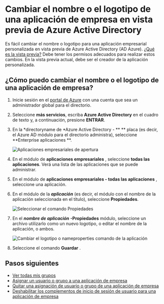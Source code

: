<properties
    pageTitle="Cambiar el nombre o el logotipo de una aplicación de empresa en vista previa de Azure Active Directory | Microsoft Azure"
    description="Cómo cambiar el nombre o logotipo para una aplicación empresarial personalizada en Azure Active Directory"
    services="active-directory"
    documentationCenter=""
    authors="curtand"
    manager="femila"
    editor=""/>

<tags
    ms.service="active-directory"
    ms.workload="identity"
    ms.tgt_pltfrm="na"
    ms.devlang="na"
    ms.topic="article"
    ms.date="09/30/2016"
    ms.author="curtand"/>

# <a name="change-the-name-or-logo-of-an-enterprise-app-in-azure-active-directory-preview"></a>Cambiar el nombre o el logotipo de una aplicación de empresa en vista previa de Azure Active Directory

Es fácil cambiar el nombre o logotipo para una aplicación empresarial personalizada en vista previa de Azure Active Directory (AD Azure). [¿Qué es la vista previa?](active-directory-preview-explainer.md) Debe tener los permisos adecuados para realizar estos cambios. En la vista previa actual, debe ser el creador de la aplicación personalizada.

## <a name="how-do-i-change-an-enterprise-apps-name-or-logo"></a>¿Cómo puedo cambiar el nombre o el logotipo de una aplicación de empresa?

1. Inicie sesión en el [portal de Azure](https://portal.azure.com) con una cuenta que sea un administrador global para el directorio.

2. Seleccione **más servicios**, escriba **Azure Active Directory** en el cuadro de texto y, a continuación, presione **ENTRAR**.

3. En la *directoryname de *Azure Active Directory - ** ** placa (es decir, el Azure AD módulo para el directorio administra), seleccione **Enterprise aplicaciones **.

    ![Aplicaciones empresariales de apertura](./media/active-directory-coreapps-change-app-logo-azure-portal/open-enterprise-apps.png)

4. En el módulo de **aplicaciones empresariales** , seleccione **todas las aplicaciones**. Verá una lista de las aplicaciones que se puede administrar.

5. En el módulo de **aplicaciones empresariales - todas las aplicaciones** , seleccione una aplicación.

6. En el módulo de la ***aplicación*** (es decir, el módulo con el nombre de la aplicación seleccionada en el título), seleccione **Propiedades**.

    ![Seleccionar el comando Propiedades](./media/active-directory-coreapps-change-app-logo-azure-portal/select-app.png)

7. En el ***nombre de aplicación*** **-Propiedades** módulo, seleccione un archivo utilizarlo como un nuevo logotipo, o editar el nombre de la aplicación, o ambos.

    ![Cambiar el logotipo o nameproperties comando de la aplicación](./media/active-directory-coreapps-change-app-logo-azure-portal/change-logo.png)

8. Seleccione el comando **Guardar** .

## <a name="next-steps"></a>Pasos siguientes

- [Ver todas mis grupos](active-directory-groups-view-azure-portal.md)
- [Asignar un usuario o grupo a una aplicación de empresa](active-directory-coreapps-assign-user-azure-portal.md)
- [Quitar una asignación de usuario o grupo de una aplicación de empresa](active-directory-coreapps-remove-assignment-azure-portal.md)
- [Deshabilitar los complementos de inicio de sesión de usuario para una aplicación de empresa](active-directory-coreapps-disable-app-azure-portal.md)
